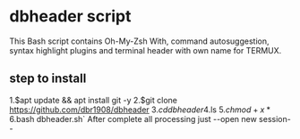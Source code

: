 # dbheader script
This Bash script contains Oh-My-Zsh With, command autosuggestion, syntax highlight plugins and terminal header with own name for TERMUX. 
## step to install
1.$apt update && apt install git -y
2.$git clone https://github.com/dbr1908/dbheader
3.$cd dbheader
4.$ls
5.$chmod +x *
6.$bash dbheader.sh`
After complete all processing just --open new session--
#
